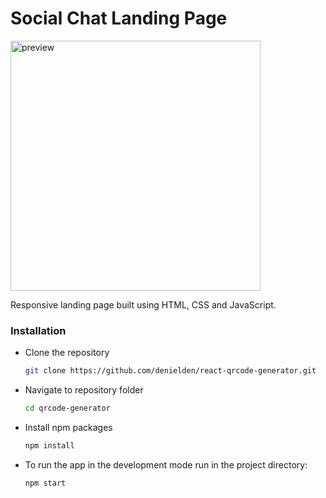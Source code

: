 # Social Chat Landing Page


<img src="./preview-image.png" alt="preview" width="400"/>

Responsive landing page built using HTML, CSS and JavaScript.



### Installation

- Clone the repository
  ```sh
  git clone https://github.com/denielden/react-qrcode-generator.git
  ```
- Navigate to repository folder
  ```sh
  cd qrcode-generator
  ```
- Install npm packages
  ```sh
  npm install
  ```
- To run the app in the development mode run in the project directory: 
  ```sh
  npm start
  ```


